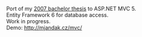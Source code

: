 Port of my <a href="https://github.com/mjandak/EshopBc">2007 bachelor thesis</a> to ASP.NET MVC 5. <br />
Entity Framework 6 for database access. <br />
Work in progress. <br />
Demo: http://mjandak.cz/mvc/

